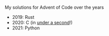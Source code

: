 My solutions for Advent of Code over the years

- 2019: Rust
- 2020: C (in [under a second](https://dannyvankooten.com/solving-advent-of-code-2020-under-1-second/)!) 
- 2021: Python
